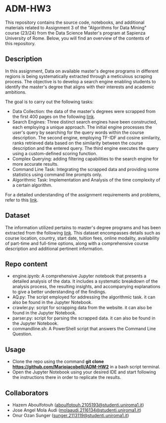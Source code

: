 # ADM-HW3
This repository contains the source code, notebooks, and additional materials related to Assignment 3 of the "Algorithms for Data Mining" course (23/24) from the Data Science Master's program at Sapienza University of Rome. Below, you will find an overview of the contents of this repository.



## Description
In this assignment, Data on available master's degree programs in different regions is being systematically extracted through a meticulous scraping process. The objective is to develop a search engine enabling students to identify the master's degree that aligns with their interests and academic ambitions.

The goal is to carry out the following tasks:

  - Data Collection: the data of the master's degrees were scrapped from the first 400 pages on the following [link](https://www.findamasters.com/masters-degrees/msc-degrees/).
  - Search Engines: Three distinct search engines have been constructed, each employing a unique approach. The initial engine processes the user's query by searching for the query words within the course description. The second engine, employing TF-IDF and cosine similarity, ranks retrieved data based on the similarity between the course description and the entered query. The third engine executes the query using a custom-defined scoring function.
  - Complex Querying: adding filtering capabilities to the search engine for more accurate results.
  - Command Line Task: Integrating the scrapped data and providing some statistics using command line prompts only.
  - Algorithmic Task: Implementation and Analysis of the time complexity of a certain algorithm. 

For a detailed understanding of the assignment requirements and problems, refer to this [link](https://github.com/Sapienza-University-Rome/ADM/tree/master/2023/Homework_3).



## Dataset
  The information utilized pertains to master's degree programs and has been extracted from the following [link](https://www.findamasters.com/masters-degrees/msc-degrees/). This dataset encompasses details such as course location, country, start date, tuition fees, online modality, availability of part-time and full-time options, along with a comprehensive course description and additional pertinent information.


## Repo content

- engine.ipynb: A comprehensive Jupyter notebook that presents a detailed analysis of the data. It includes a systematic breakdown of the analysis process, the resulting insights, and accompanying explanations to give a better understanding of the findings.
- AQ.py: The script employed for addressing the algorithmic task. it can also be found in the Jupyter Notebook.
- crawler.py: script for scrapping data from the website. it can also be found in the Jupyter Notebook.
- parser.py: script for parsing the scrapped data. it can also be found in the Jupyter Notebook.
- commandline.sh: A PowerShell script that answers the Command Line Question.


## Usage
- Clone the repo using the command **git clone https://github.com/Marioiacobelli/ADM-HW2** in a bash script terminal.
- Open the Jupyter Notebook using your desired IDE and start following the instructions there in order to replicate the results.

## Collaborators
- Hazem Aboulfotouh (aboulfotouh.2105193@studenti.uniroma1.it)
- Jose Angel Mola Audi (molaaudi.2116134@studenti.uniroma1.it)
- Onur Ozan Sunger (sunger.2113119@studenti.uniroma1.it)


